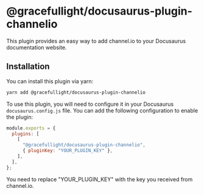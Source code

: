 # @gracefullight/docusaurus-plugin-channelio

This plugin provides an easy way to add channel.io to your Docusaurus documentation website.

## Installation

You can install this plugin via yarn:

```bash
yarn add @gracefullight/docusaurus-plugin-channelio
```

To use this plugin, you will need to configure it in your Docusaurus `docusaurus.config.js` file. You can add the following configuration to enable the plugin:

```js
module.exports = {
  plugins: [
    [
      "@gracefullight/docusaurus-plugin-channelio",
      { pluginKey: "YOUR_PLUGIN_KEY" },
    ],
  ],
};
```

You need to replace "YOUR_PLUGIN_KEY" with the key you received from channel.io.
